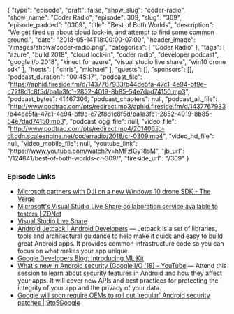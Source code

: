 {
  "type": "episode",
  "draft": false,
  "show_slug": "coder-radio",
  "show_name": "Coder Radio",
  "episode": 309,
  "slug": "309",
  "episode_padded": "0309",
  "title": "Best of Both Worlds",
  "description": "We get fired up about cloud lock-in, and attempt to find some common ground.",
  "date": "2018-05-14T18:00:00-07:00",
  "header_image": "/images/shows/coder-radio.png",
  "categories": [
    "Coder Radio"
  ],
  "tags": [
    "azure",
    "build 2018",
    "cloud lock-in",
    "coder radio",
    "developer podcast",
    "google i/o 2018",
    "kinect for azure",
    "visual studio live share",
    "win10 drone sdk"
  ],
  "hosts": [
    "chris",
    "michael"
  ],
  "guests": [],
  "sponsors": [],
  "podcast_duration": "00:45:17",
  "podcast_file": "https://aphid.fireside.fm/d/1437767933/b44de5fa-47c1-4e94-bf9e-c72f8d1c8f5d/ba1a3fc1-2852-4019-8b85-54e7dad74150.mp3",
  "podcast_bytes": 41467306,
  "podcast_chapters": null,
  "podcast_alt_file": "http://www.podtrac.com/pts/redirect.mp3/aphid.fireside.fm/d/1437767933/b44de5fa-47c1-4e94-bf9e-c72f8d1c8f5d/ba1a3fc1-2852-4019-8b85-54e7dad74150.mp3",
  "podcast_ogg_file": null,
  "video_file": "http://www.podtrac.com/pts/redirect.mp4/201406.jb-dl.cdn.scaleengine.net/coderradio/2018/cr-0309.mp4",
  "video_hd_file": null,
  "video_mobile_file": null,
  "youtube_link": "https://www.youtube.com/watch?v=hMFzIGy18sM",
  "jb_url": "/124841/best-of-both-worlds-cr-309/",
  "fireside_url": "/309"
}


### Episode Links

  * [Microsoft partners with DJI on a new Windows 10 drone SDK - The Verge](https://www.theverge.com/2018/5/7/17318328/microsoft-dji-drone-sdk-announced-ai-machine-vision-build-2018 "Microsoft partners with DJI on a new Windows 10 drone SDK - The Verge")
  * [Microsoft's Visual Studio Live Share collaboration service available to testers | ZDNet](https://www.zdnet.com/article/microsofts-visual-studio-live-share-collaboration-service-available-to-testers/ "Microsoft's Visual Studio Live Share collaboration service available to testers | ZDNet")
  * [Visual Studio Live Share](https://www.visualstudio.com/services/live-share/ "Visual Studio Live Share")
  * [Android Jetpack | Android Developers](https://developer.android.com/jetpack/ "Android Jetpack  |  Android Developers") — Jetpack is a set of libraries, tools and architectural guidance to help make it quick and easy to build great Android apps. It provides common infrastructure code so you can focus on what makes your app unique. 
  * [Google Developers Blog: Introducing ML Kit](https://developers.googleblog.com/2018/05/introducing-ml-kit.html "Google Developers Blog: Introducing ML Kit")
  * [What's new in Android security (Google I/O '18) - YouTube](https://www.youtube.com/watch?time_continue=156&v=r54roADX2MI "What's new in Android security \(Google I/O '18\) - YouTube") — Attend this session to learn about security features in Android and how they affect your apps. It will cover new APIs and best practices for protecting the integrity of your app and the privacy of your data.
  * [Google will soon require OEMs to roll out ‘regular’ Android security patches | 9to5Google](https://9to5google.com/2018/05/11/google-android-security-patch-requirement/ "Google will soon require OEMs to roll out ‘regular’ Android security patches | 9to5Google")


